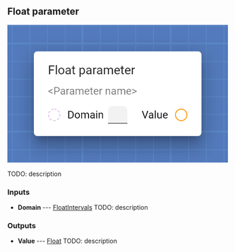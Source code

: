 ## Float parameter

![Float parameter](assets/img/cards/parameterFloat.png)

TODO: description


### Inputs


* **Domain** --- [FloatIntervals](types/FloatIntervals.html)
  TODO: description





### Outputs


* **Value** --- [Float](types/Float.html)
  TODO: description




